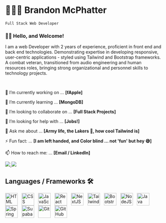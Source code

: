  
# 👨🏾‍💻 Brandon McPhatter 

 `Full Stack Web Developer` 

### 👋🏾 Hello, and Welcome! 

I am a web Developer with 2 years of experience, proficient in front end and back end technologies. Demonstrating expertise in developing responsive, user-centric applications - styled using Tailwind and Bootstrap frameworks. A combat veteran, transitioned from audio engineering and human resources roles, bringing strong organizational and personnel skills to technology projects.

<br />

🔭 I’m currently working on ... **[fApple]**
  
🌱 I’m currently learning ... **[MongoDB]**
  
👯 I’m looking to collaborate on ... **[Full Stack Projects]**
  
🤔 I’m looking for help with ... **[Jobs!]**
  
💬 Ask me about ... **[Army life, the Lakers 🥲, how cool Tailwind is]**

⚡ Fun fact: ... **[I am left handed, and Color blind ... not 'fun' but hey 😅]**
  
📫 How to reach me: ... **[Email / LinkedIn]**
  
<div>
  <a href="https://mail.google.com/mail/u/0/?fs=1&to=brandonmcphatter1@gmail.com" target="_blank" style:"margin-right:5px">
  <img src="https://img.shields.io/badge/Gmail-333333?style=for-the-badge&logo=gmail&logoColor=red" target="_blank" />
 </a>
  <a href="https://www.linkedin.com/in/brandonmcphatter/" target="_blank">
  <img src="https://img.shields.io/badge/LinkedIn-0077B5?style=for-the-badge&logo=linkedin&logoColor=white" target="_blank" />
 </a> 
</div>
 




## Languages / Frameworks 🛠️

<img align="left" alt="HTML" width="40px" style="padding-right:10px;" src="https://cdn.jsdelivr.net/gh/devicons/devicon/icons/html5/html5-plain.svg" />
<img align="left" alt="CSS" width="40px" style="padding-right:10px;" src="https://cdn.jsdelivr.net/gh/devicons/devicon/icons/css3/css3-plain.svg" />
<img align="left" alt="JavaScript" width="40px" style="padding-right:10px;" src="https://cdn.jsdelivr.net/gh/devicons/devicon/icons/javascript/javascript-plain.svg" />
<img align="left" alt="React" width="40px" style="padding-right:10px;" src="https://cdn.jsdelivr.net/gh/devicons/devicon/icons/react/react-original.svg" />
<img align="left" alt="NextJS" width="40px" style="padding-right:10px;" src="https://cdn.jsdelivr.net/gh/devicons/devicon@latest/icons/nextjs/nextjs-original.svg" />
<img align="left" alt="Tailwind" width="40px" style="padding-right:10px;" src="https://cdn.jsdelivr.net/gh/devicons/devicon@latest/icons/tailwindcss/tailwindcss-original.svg" />
<img align="left" alt="Bootstrap" width="40px" style="padding-right:10px;" src="https://cdn.jsdelivr.net/gh/devicons/devicon@latest/icons/bootstrap/bootstrap-original.svg" />
<img align="left" alt="NodeJS" width="40px" style="padding-right:10px;" src="https://cdn.jsdelivr.net/gh/devicons/devicon/icons/nodejs/nodejs-original.svg" />
<img align="left" alt="Java" width="40px" style="padding-right:10px;" src="https://cdn.jsdelivr.net/gh/devicons/devicon/icons/java/java-original.svg"/>
<img align="left" alt="Spring" width="40px" style="padding-right:10px;" src="https://cdn.jsdelivr.net/gh/devicons/devicon/icons/spring/spring-original.svg" />
<img align="left" alt="Supabase" width="40px" style="padding-right:10px;" src="https://cdn.jsdelivr.net/gh/devicons/devicon@latest/icons/supabase/supabase-original.svg" />   
<img align="left" alt="Git" width="40px" style="padding-right:10px;" src="https://cdn.jsdelivr.net/gh/devicons/devicon/icons/git/git-original.svg" />
<img align="left" alt="GitHub" width="40px" style="padding-right:10px;" src="https://cdn.jsdelivr.net/gh/devicons/devicon@latest/icons/intellij/intellij-original.svg" />
          
<br />

#
          

<!--
**brandonmcphatter/brandonmcphatter** is a ✨ _special_ ✨ repository because its `README.md` (this file) appears on your GitHub profile.

Here are some ideas to get you started:


-->
